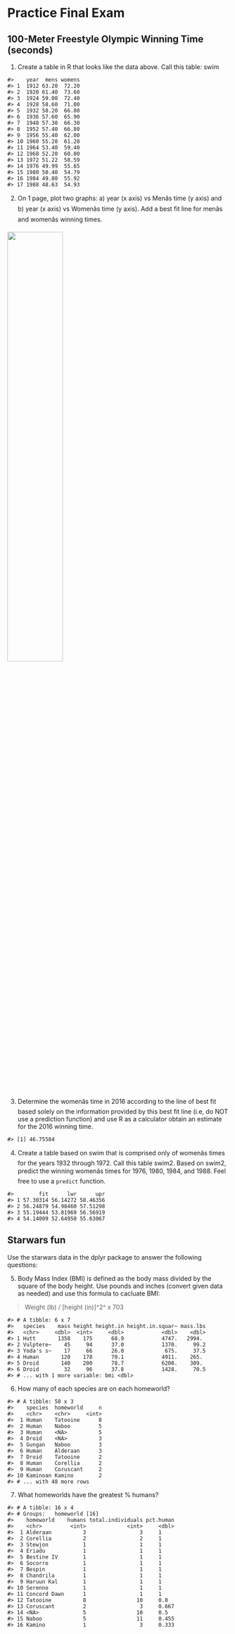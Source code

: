 # Practice Final Exam

## 100-Meter Freestyle Olympic Winning Time (seconds)


1.	Create a table in R that looks like the data above.  Call this table: swim


```
#>    year  mens womens
#> 1  1912 63.20  72.20
#> 2  1920 61.40  73.60
#> 3  1924 59.00  72.40
#> 4  1928 58.60  71.00
#> 5  1932 58.20  66.80
#> 6  1936 57.60  65.90
#> 7  1948 57.30  66.30
#> 8  1952 57.40  66.80
#> 9  1956 55.40  62.00
#> 10 1960 55.20  61.20
#> 11 1964 53.40  59.40
#> 12 1968 52.20  60.00
#> 13 1972 51.22  58.59
#> 14 1976 49.99  55.65
#> 15 1980 50.40  54.79
#> 16 1984 49.80  55.92
#> 17 1988 48.63  54.93
```

2.	On 1 page, plot two graphs: a) year (x axis) vs Menâs time (y axis) and b) year (x axis) vs Womenâs time (y axis). Add a best fit line for menâs and womenâs winning times. 

<img src="44-practicefinal_files/figure-epub3/unnamed-chunk-2-1.png" width="50%" />

3.	Determine the womenâs time in 2016 according to the line of best fit based solely on the information provided by this best fit line (i.e, do NOT use a prediction function) and use R as a calculator obtain an estimate for the 2016 winning time.


```
#> [1] 46.75584
```

4.	Create a table based on swim that is comprised only of womenâs times for the years 1932 through 1972.  Call this table swim2.  Based on swim2, predict the winning womenâs times for 1976, 1980, 1984, and 1988. Feel free to use a `predict` function.


```
#>        fit      lwr      upr
#> 1 57.30314 56.14272 58.46356
#> 2 56.24879 54.98460 57.51298
#> 3 55.19444 53.81969 56.56919
#> 4 54.14009 52.64950 55.63067
```



## Starwars fun

Use the starwars data in the dplyr package to answer the following questions:

5. Body Mass Index (BMI) is defined as the body mass divided by the square of the body height.  Use pounds and inches (convert given data as needed) and use this formula to cacluate BMI:

> Weight (lb) / [height (in)]^2^ x 703

 

```
#> # A tibble: 6 x 7
#>   species    mass height height.in height.in.squar~ mass.lbs
#>   <chr>     <dbl>  <int>     <dbl>            <dbl>    <dbl>
#> 1 Hutt       1358    175      68.9            4747.   2994. 
#> 2 Vulptere~    45     94      37.0            1370.     99.2
#> 3 Yoda's s~    17     66      26.0             675.     37.5
#> 4 Human       120    178      70.1            4911.    265. 
#> 5 Droid       140    200      78.7            6200.    309. 
#> 6 Droid        32     96      37.8            1428.     70.5
#> # ... with 1 more variable: bmi <dbl>
```


6. How many of each species are on each homeworld? 


```
#> # A tibble: 58 x 3
#>    species  homeworld     n
#>    <chr>    <chr>     <int>
#>  1 Human    Tatooine      8
#>  2 Human    Naboo         5
#>  3 Human    <NA>          5
#>  4 Droid    <NA>          3
#>  5 Gungan   Naboo         3
#>  6 Human    Alderaan      3
#>  7 Droid    Tatooine      2
#>  8 Human    Corellia      2
#>  9 Human    Coruscant     2
#> 10 Kaminoan Kamino        2
#> # ... with 48 more rows
```


7. What homeworlds have the greatest % humans?


```
#> # A tibble: 16 x 4
#> # Groups:   homeworld [16]
#>    homeworld    humans total.individuals pct.human
#>    <chr>         <int>             <int>     <dbl>
#>  1 Alderaan          3                 3     1    
#>  2 Corellia          2                 2     1    
#>  3 Stewjon           1                 1     1    
#>  4 Eriadu            1                 1     1    
#>  5 Bestine IV        1                 1     1    
#>  6 Socorro           1                 1     1    
#>  7 Bespin            1                 1     1    
#>  8 Chandrila         1                 1     1    
#>  9 Haruun Kal        1                 1     1    
#> 10 Serenno           1                 1     1    
#> 11 Concord Dawn      1                 1     1    
#> 12 Tatooine          8                10     0.8  
#> 13 Coruscant         2                 3     0.667
#> 14 <NA>              5                10     0.5  
#> 15 Naboo             5                11     0.455
#> 16 Kamino            1                 3     0.333
```
